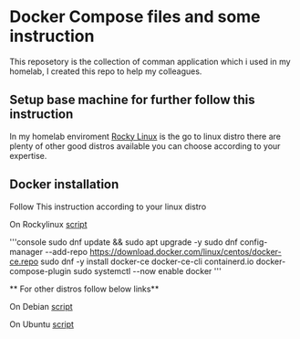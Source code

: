 # Docker Compose files and some instruction

This reposetory is the collection of comman application which i used in my homelab, I created this repo to help my colleagues.


## Setup base machine for further follow this instruction

In my homelab enviroment [Rocky Linux](https://rockylinux.org/about/#:~:text=It's%20name%20was%20chosen%20as,March%20and%20May%20of%202021.) is the go to linux distro there are plenty of other good distros available you can choose according to your expertise.

## Docker installation

Follow This instruction according to your linux distro

On Rockylinux [script](https://gist.github.com/ryanmaclean/91b270d858939729443f889760b4d72f)

'''console
sudo dnf update && sudo apt upgrade -y 
sudo dnf config-manager --add-repo https://download.docker.com/linux/centos/docker-ce.repo
sudo dnf -y install docker-ce docker-ce-cli containerd.io docker-compose-plugin
sudo systemctl --now enable docker
'''

** For other distros follow below links**

On Debian [script](https://gist.github.com/angristan/389ad925b61c663153e6f582f7ef370e)

On Ubuntu [script](https://github.com/docker/docker-install)